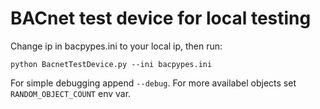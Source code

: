 # BACnet test device for local testing

Change ip in bacpypes.ini to your local ip, then run:

```
python BacnetTestDevice.py --ini bacpypes.ini
```

For simple debugging append ```--debug```. For more availabel objects set ```RANDOM_OBJECT_COUNT``` env var.